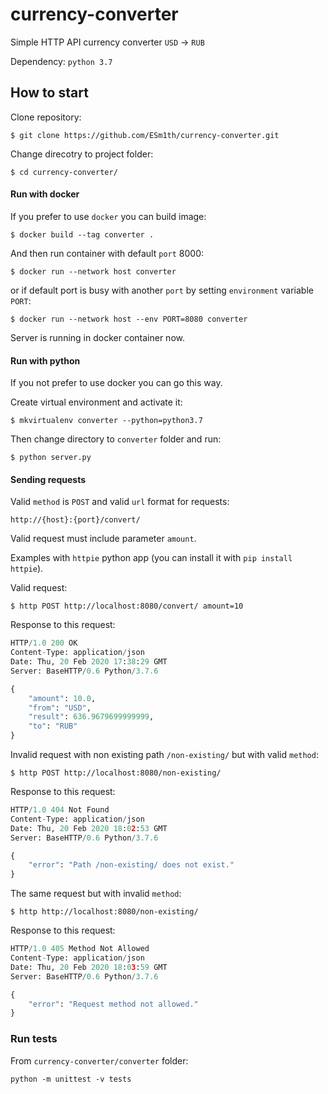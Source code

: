 # currency-converter
Simple HTTP API currency converter `USD` -> `RUB`

Dependency: `python 3.7`

## How to start
Clone repository:
```
$ git clone https://github.com/ESm1th/currency-converter.git
```
Change direcotry to project folder:
```
$ cd currency-converter/
```

#### Run with docker
If you prefer to use `docker` you can build image:
```
$ docker build --tag converter .
```
And then run container with default `port` 8000:
```
$ docker run --network host converter
```
or if default port is busy with another `port` by setting `environment` variable `PORT`:
```
$ docker run --network host --env PORT=8080 converter
```
Server is running in docker container now.


#### Run with python
If you not prefer to use docker you can go this way.

Create virtual environment and activate it:
```
$ mkvirtualenv converter --python=python3.7
```
Then change directory to `converter` folder and run:
```
$ python server.py
```

#### Sending requests
Valid `method` is `POST` and valid `url` format for requests:
```
http://{host}:{port}/convert/
```
Valid request must include parameter `amount`.

Examples with `httpie` python app (you can install it with `pip install httpie`).

Valid request:
```
$ http POST http://localhost:8080/convert/ amount=10
```
Response to this request:
```python
HTTP/1.0 200 OK
Content-Type: application/json
Date: Thu, 20 Feb 2020 17:38:29 GMT
Server: BaseHTTP/0.6 Python/3.7.6

{
    "amount": 10.0,
    "from": "USD",
    "result": 636.9679699999999,
    "to": "RUB"
}
```

Invalid request with non existing path `/non-existing/` but with valid `method`:
```
$ http POST http://localhost:8080/non-existing/
```
Response to this request:
```python
HTTP/1.0 404 Not Found
Content-Type: application/json
Date: Thu, 20 Feb 2020 18:02:53 GMT
Server: BaseHTTP/0.6 Python/3.7.6

{
    "error": "Path /non-existing/ does not exist."
}
```
The same request but with invalid `method`:
```
$ http http://localhost:8080/non-existing/
```
Response to this request:
```python
HTTP/1.0 405 Method Not Allowed
Content-Type: application/json
Date: Thu, 20 Feb 2020 18:03:59 GMT
Server: BaseHTTP/0.6 Python/3.7.6

{
    "error": "Request method not allowed."
}
```

### Run tests
From `currency-converter/converter` folder:
```
python -m unittest -v tests
```
